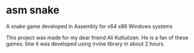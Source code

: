 # asm snake
 A snake game developed in Assembly for x64 x86 Windows systems
 
This project was made for my dear friend Ali Kutluözen. He is a fan of these games. btw it was developed using irvine library in about 2 hours.
